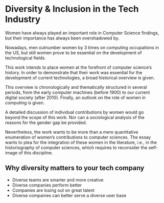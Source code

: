 # Diversity & Inclusion in the Tech Industry

Women have always played an important role in Computer Science findings, but their importance has always been overshadowed by.

 Nowadays, men outnumber women by 3 times on computing occupations in the US, but still women prove to be essential on the development of technological fields. 
 
 This work intends to place women at the forefront of computer science’s history. In order to demonstrate that their work was essential for the development of current technologies, a broad historical overview is given.
 
  This overview is chronologically and thematically structured in several periods, from the early computer machines (before 1900) to our current digital society (after 2010). Finally, an outlook on the role of women in computing is given.
  
   A detailed discussion of individual contributions by women would go beyond the scope of this work. Nor can a sociological analysis of the reasons for the gender gap be provided.
   
 Nevertheless, the work wants to be more than a mere quantitative enumeration of women’s contributions to computer sciences. The essay wants to plea for the integration of these women in the literature, i.e., in the historiography of computer sciences, which requires to reconsider the self-image of this discipline.
 

## Why diversity matters to your tech company


- Diverse teams are smarter and more creative
- Diverse companies perform better
- Companies are losing out on great talent
- Diverse companies can better serve a diverse user base